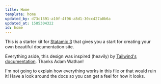 ```yaml
---
title: Home
template: home
updated_by: d73c1391-a10f-4f96-a8d1-30cc427a0b6a
updated_at: 1585304322
id: home
---
```

This is a starter kit for [Statamic 3](https://statamic.dev) that gives you a start for creating your own beautiful documentation site.

Everything aside, this design was inspired (heavily) by [Tailwind's documentation](https://tailwindcss.com). Thanks Adam Wathan!

I'm not going to explain how everything works in this file or that would ruin it! Have a look around the docs so you can get a feel for how it looks.
